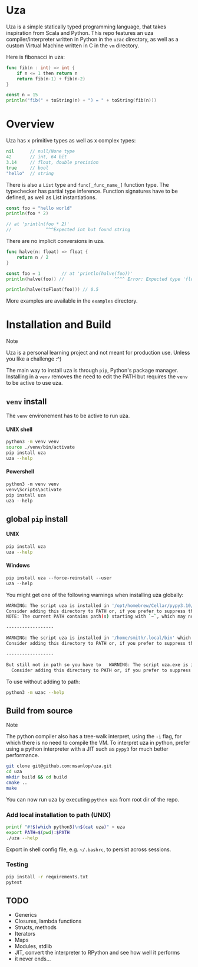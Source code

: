 # Uza
Uza is a simple statically typed programming language, that takes inspiration from Scala and Python.
This repo features an uza compiler/interpreter written in Python in the `uzac` directory, as well as a custom Virtual Machine written in C in the `vm` directory.

Here is fibonacci in uza:
```go
func fib(n : int) => int {
    if n <= 1 then return n
    return fib(n-1) + fib(n-2)
}

const n = 15
println("fib(" + toString(n) + ") = " + toString(fib(n)))
```

# Overview
Uza has x primitive types as well as x complex types:
```go
nil      // null/None type
42       // int, 64 bit
3.14     // float, double precision
true     // bool
"hello"  // string
```

There is also a `List` type and `func[_func_name_]` function type.
The typechecker has partial type inference.
Function signatures have to be defined, as well as List instantiations.
```go
const foo = "hello world"
println(foo * 2)

// at 'println(foo * 2)'
//             ^^^Expected int but found string
```

There are no implicit conversions in uza.

```go
func halve(n: float) => float {
    return n / 2
}

const foo = 1        // at 'println(halve(foo))'
println(halve(foo)) //                   ^^^^ Error: Expected type 'float' but found 'int'

println(halve(toFloat(foo))) // 0.5
```


More examples are available in the `examples` directory.

# Installation and Build
> [!NOTE]
> Uza is a personal learning project and not meant for production use.
> Unless you like a challenge :^)


The main way to install uza is through `pip`, Python's package manager. 
Installing in a `venv` removes the need to edit the PATH but requires the `venv` to be active to use uza.

## `venv` install
The `venv` environement has to be active to run uza.
#### UNIX shell
```bash
python3 -m venv venv
source ./venv/bin/activate
pip install uza
uza --help
```

#### Powershell
```powershell
python3 -m venv venv
venv\Scripts\activate
pip install uza
uza --help
```

## global `pip` install
#### UNIX
```bash
pip install uza
uza --help
```

#### Windows
```powershell
pip install uza --force-reinstall --user
uza --help
```

You might get one of the following warnings when installing uza globally:

```bash
WARNING: The script uza is installed in '/opt/homebrew/Cellar/pypy3.10/7.3.17_1/libexec/bin' which is not on PATH.
Consider adding this directory to PATH or, if you prefer to suppress this warning, use --no-warn-script-location.
NOTE: The current PATH contains path(s) starting with `~`, which may not be expanded by all applications.

------------------

WARNING: The script uza is installed in '/home/smith/.local/bin' which is not on PATH.
Consider adding this directory to PATH or, if you prefer to suppress this warning, use --no-warn-script-location.

------------------

But still not in path so you have to   WARNING: The script uza.exe is installed in 'C:\Users\doe\AppData\Local\Packages\PythonSoftwareFoundation.Python.3.13_qbz5n2kfra8p0\LocalCache\local-packages\Python313\Scripts' which is not on PATH.
  Consider adding this directory to PATH or, if you prefer to suppress this warning, use --no-warn-script-location.
```

To use without adding to path:
```bash
python3 -m uzac --help
```

## Build from source
> [!NOTE]
> The python compiler also has a tree-walk interpret, using the `-i` flag, for which there is no need to compile the VM. To interpret uza in python, prefer using a python interpreter with a JIT such as `pypy3` for much better performance.

```bash
git clone git@github.com:msanlop/uza.git
cd uza
mkdir build && cd build
cmake ..
make
```

You can now run uza by executing `python uza` from root dir of the repo.
### Add local installation to path (UNIX)
```bash
printf "#!$(which python3)\n$(cat uza)" > uza
export PATH=$(pwd):$PATH
./uza --help
```
Export in shell config file, e.g. `~/.bashrc`, to persist across sessions.

### Testing
```bash
pip install -r requirements.txt
pytest
```

## TODO
- Generics
- Closures, lambda functions
- Structs, methods
- Iterators
- Maps
- Modules, stdlib
- JIT, convert the interpreter to RPython and see how well it performs
- it never ends...
